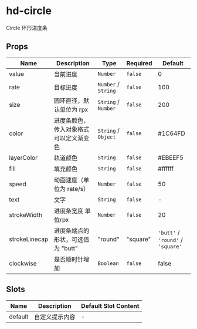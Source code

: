 # hd-circle

Circle 环形进度条

## Props

<!-- @vuese:hd-circle:props:start -->
|Name|Description|Type|Required|Default|
|---|---|---|---|---|
|value|当前进度|`Number`|`false`|0|
|rate|目标进度|`Number` /  `String`|`false`|100|
|size|圆环直径，默认单位为 rpx|`String` /  `Number`|`false`|200|
|color|进度条颜色，传入对象格式可以定义渐变色|`String` /  `Object`|`false`|#1C64FD|
|layerColor|轨道颜色|`String`|`false`|#EBEEF5|
|fill|填充颜色|`String`|`false`|#ffffff|
|speed|动画速度（单位为 rate/s）|`Number`|`false`|50|
|text|文字|`String`|`false`|-|
|strokeWidth|进度条宽度 单位rpx|`Number`|`false`|20|
|strokeLinecap|进度条端点的形状，可选值为 "butt" | "round" | "square"|`'butt'` / `'round'` / `'square'`|`false`|round|
|clockwise|是否顺时针增加|`Boolean`|`false`|false|

<!-- @vuese:hd-circle:props:end -->


## Slots

<!-- @vuese:hd-circle:slots:start -->
|Name|Description|Default Slot Content|
|---|---|---|
|default|自定义提示内容|-|

<!-- @vuese:hd-circle:slots:end -->


